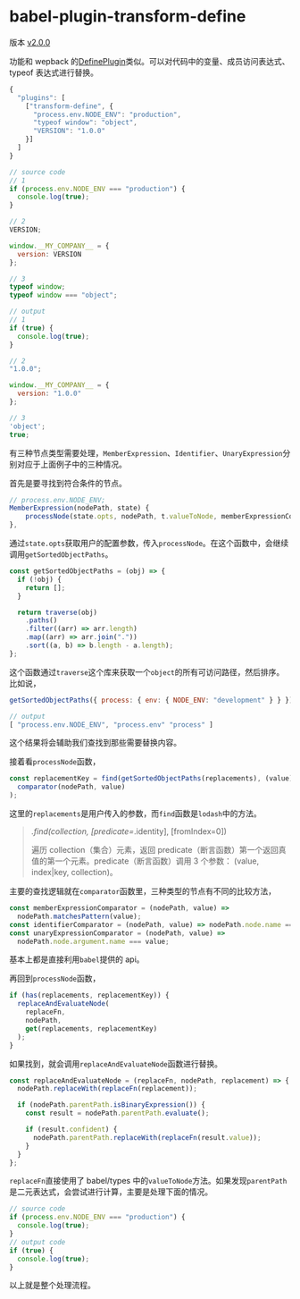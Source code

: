 # babel-plugin-transform-define

版本 [v2.0.0](https://github.com/FormidableLabs/babel-plugin-transform-define/tree/v2.0.0)

功能和 wepback 的[DefinePlugin](https://webpack.js.org/plugins/define-plugin/)类似。可以对代码中的变量、成员访问表达式、typeof 表达式进行替换。

```js
{
  "plugins": [
    ["transform-define", {
      "process.env.NODE_ENV": "production",
      "typeof window": "object",
	  "VERSION": "1.0.0"
    }]
  ]
}

// source code
// 1
if (process.env.NODE_ENV === "production") {
  console.log(true);
}

// 2
VERSION;

window.__MY_COMPANY__ = {
  version: VERSION
};

// 3
typeof window;
typeof window === "object";

// output
// 1
if (true) {
  console.log(true);
}

// 2
"1.0.0";

window.__MY_COMPANY__ = {
  version: "1.0.0"
};

// 3
'object';
true;
```

有三种节点类型需要处理，`MemberExpression`、`Identifier`、`UnaryExpression`分别对应于上面例子中的三种情况。

首先是要寻找到符合条件的节点。

```js
// process.env.NODE_ENV;
MemberExpression(nodePath, state) {
	processNode(state.opts, nodePath, t.valueToNode, memberExpressionComparator);
},
```

通过`state.opts`获取用户的配置参数，传入`processNode`。在这个函数中，会继续调用`getSortedObjectPaths`。

```js
const getSortedObjectPaths = (obj) => {
  if (!obj) {
    return [];
  }

  return traverse(obj)
    .paths()
    .filter((arr) => arr.length)
    .map((arr) => arr.join("."))
    .sort((a, b) => b.length - a.length);
};
```

这个函数通过`traverse`这个库来获取一个`object`的所有可访问路径，然后排序。比如说，

```js
getSortedObjectPaths({ process: { env: { NODE_ENV: "development" } } });

// output
[ "process.env.NODE_ENV", "process.env" "process" ]
```

这个结果将会辅助我们查找到那些需要替换内容。

接着看`processNode`函数，

```js
const replacementKey = find(getSortedObjectPaths(replacements), (value) =>
  comparator(nodePath, value)
);
```

这里的`replacements`是用户传入的参数，而`find`函数是`lodash`中的方法。

> _.find(collection, [predicate=_.identity], [fromIndex=0])
>
> 遍历 collection（集合）元素，返回 predicate（断言函数）第一个返回真值的第一个元素。predicate（断言函数）调用 3 个参数： (value, index|key, collection)。

主要的查找逻辑就在`comparator`函数里，三种类型的节点有不同的比较方法，

```js
const memberExpressionComparator = (nodePath, value) =>
  nodePath.matchesPattern(value);
const identifierComparator = (nodePath, value) => nodePath.node.name === value;
const unaryExpressionComparator = (nodePath, value) =>
  nodePath.node.argument.name === value;
```

基本上都是直接利用`babel`提供的 api。

再回到`processNode`函数，

```js
if (has(replacements, replacementKey)) {
  replaceAndEvaluateNode(
    replaceFn,
    nodePath,
    get(replacements, replacementKey)
  );
}
```

如果找到，就会调用`replaceAndEvaluateNode`函数进行替换。

```js
const replaceAndEvaluateNode = (replaceFn, nodePath, replacement) => {
  nodePath.replaceWith(replaceFn(replacement));

  if (nodePath.parentPath.isBinaryExpression()) {
    const result = nodePath.parentPath.evaluate();

    if (result.confident) {
      nodePath.parentPath.replaceWith(replaceFn(result.value));
    }
  }
};
```

`replaceFn`直接使用了 babel/types 中的`valueToNode`方法。如果发现`parentPath`是二元表达式，会尝试进行计算，主要是处理下面的情况。

```js
// source code
if (process.env.NODE_ENV === "production") {
  console.log(true);
}
// output code
if (true) {
  console.log(true);
}
```

以上就是整个处理流程。
